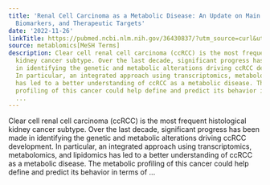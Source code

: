 ```yaml
---
title: 'Renal Cell Carcinoma as a Metabolic Disease: An Update on Main Pathways, Potential
  Biomarkers, and Therapeutic Targets'
date: '2022-11-26'
linkTitle: https://pubmed.ncbi.nlm.nih.gov/36430837/?utm_source=curl&utm_medium=rss&utm_campaign=pubmed-2&utm_content=1Zkrxt7ktlCbHBXEV3v65xxSnkSWNsJ1A6Fq3gBniKhGfIUslK&fc=20210907212339&ff=20221129201244&v=2.17.8
source: metablomics[MeSH Terms]
description: Clear cell renal cell carcinoma (ccRCC) is the most frequent histological
  kidney cancer subtype. Over the last decade, significant progress has been made
  in identifying the genetic and metabolic alterations driving ccRCC development.
  In particular, an integrated approach using transcriptomics, metabolomics, and lipidomics
  has led to a better understanding of ccRCC as a metabolic disease. The metabolic
  profiling of this cancer could help define and predict its behavior in terms of
  ...
---
```

Clear cell renal cell carcinoma (ccRCC) is the most frequent histological kidney cancer subtype. Over the last decade, significant progress has been made in identifying the genetic and metabolic alterations driving ccRCC development. In particular, an integrated approach using transcriptomics, metabolomics, and lipidomics has led to a better understanding of ccRCC as a metabolic disease. The metabolic profiling of this cancer could help define and predict its behavior in terms of ...